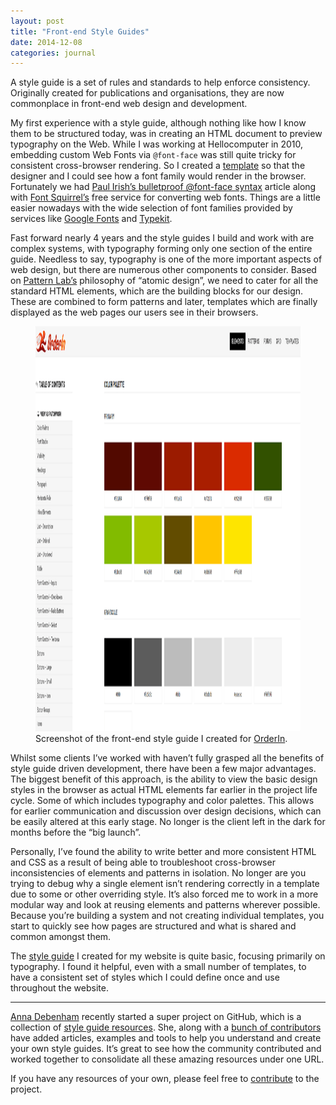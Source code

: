 ```yaml
---
layout: post
title: "Front-end Style Guides"
date: 2014-12-08
categories: journal
---
```


A style guide is a set of rules and standards to help enforce consistency. Originally created for publications and organisations,
they are now commonplace in front-end web design and development.

My first experience with a style guide, although nothing like how I know them to be structured today, was in creating an
HTML document to preview typography on the Web. While I was working at Hellocomputer in 2010, embedding custom Web Fonts
via <code>@font-face</code> was still quite tricky for consistent cross-browser rendering. So I created a [template](http://userx.co.za/c/hc/s/typography.html)
so that the designer and I could see how a font family would render in the browser. Fortunately we had [Paul Irish’s bulletproof @font-face syntax](http://www.paulirish.com/2009/bulletproof-font-face-implementation-syntax)
article along with [Font Squirrel’s](http://www.fontsquirrel.com) free service for converting web fonts. Things are a little
easier nowadays with the wide selection of font families provided by services like [Google Fonts](http://www.google.com/fonts)
and [Typekit](https://typekit.com").

Fast forward nearly 4 years and the style guides I build and work with are complex systems, with typography forming only
one section of the entire guide. Needless to say, typography is one of the more important aspects of web design, but there
are numerous other components to consider. Based on [Pattern Lab’s](http://patternlab.io) philosophy of “atomic design”,
we need to cater for all the standard HTML elements, which are the building blocks for our design. These are combined to
form patterns and later, templates which are finally displayed as the web pages our users see in their browsers.

<figure>
    <img src="/assets/images/journal/orderin-front-end-style-guide.png" width="1350" height="648" alt="OrderIn Front-end Style Guide">
    <figcaption>Screenshot of the front-end style guide I created for <a href="http://orderin.co.za">OrderIn</a>.</figcaption>
</figure>

Whilst some clients I’ve worked with haven’t fully grasped all the benefits of style guide driven development, there have
been a few major advantages. The biggest benefit of this approach, is the ability to view the basic design styles in the
browser as actual HTML elements far earlier in the project life cycle. Some of which includes typography and color palettes.
This allows for earlier communication and discussion over design decisions, which can be easily altered at this early stage.
No longer is the client left in the dark for months before the “big launch”.

Personally, I’ve found the ability to write better and more consistent HTML and CSS as a result of being able to troubleshoot
cross-browser inconsistencies of elements and patterns in isolation. No longer are you trying to debug why a single element
isn’t rendering correctly in a template due to some or other overriding style. It’s also forced me to work in a more modular
way and look at reusing elements and patterns wherever possible. Because you’re building a system and not creating individual
templates, you start to quickly see how pages are structured and what is shared and common amongst them.

The [style guide](http://userx.co.za/styleguide) I created for my website is quite basic, focusing primarily on typography.
I found it helpful, even with a small number of templates, to have a consistent set of styles which I could define once
and use throughout the website.

---

[Anna Debenham](http://www.maban.co.uk) recently started a super project on GitHub, which is a collection of [style guide resources](http://styleguides.io).
She, along with a [bunch of contributors](https://github.com/maban/styleguides/graphs/contributors) have added articles,
examples and tools to help you understand and create your own style guides. It’s great to see how the community contributed
and worked together to consolidate all these amazing resources under one URL.

If you have any resources of your own, please feel free to [contribute](https://github.com/maban/styleguides#how-to-add-resources-the-easy-way)
to the project.
